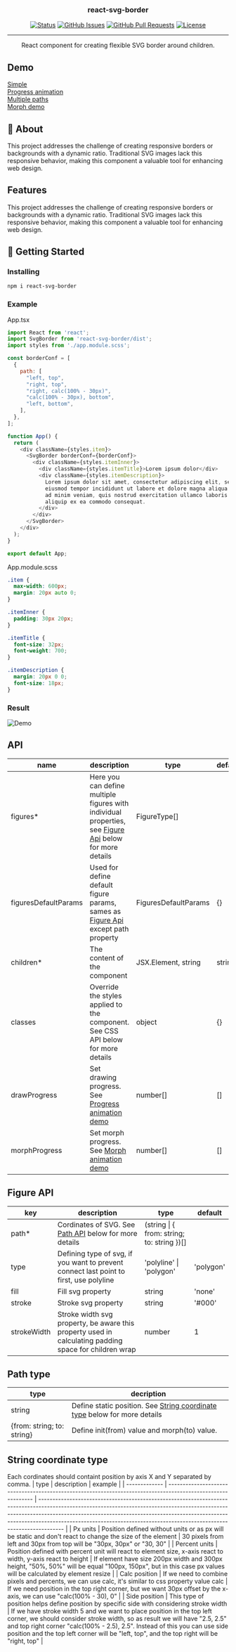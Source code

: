 <h3 align="center">react-svg-border</h3>

<div align="center">

[![Status](https://img.shields.io/badge/status-active-success.svg)]()
[![GitHub Issues](https://img.shields.io/github/issues/lemehovskiy/react-svg-border.svg)](https://github.com/lemehovskiy/react-svg-border/issues)
[![GitHub Pull Requests](https://img.shields.io/github/issues-pr/lemehovskiy/react-svg-border.svg)](https://github.com/lemehovskiy/react-svg-border/pulls)
[![License](https://img.shields.io/badge/license-MIT-blue.svg)](/LICENSE)

</div>

---

<p align="center">
    React component for creating flexible SVG border around children.
    <br> 
</p>

## Demo <a name="demo"></a>

[Simple](https://codesandbox.io/s/react-svg-border-demo-3kgiz?file=/src/App.tsx)<br>
[Progress animation](https://codesandbox.io/s/react-svg-border-progress-animation-demo-m2kp6?file=/src/App.tsx)<br>
[Multiple paths](https://codesandbox.io/s/multiple-paths-demo-3jzqw?file=/src/App.tsx)<br>
[Morph demo](https://codesandbox.io/s/morph-demo-ouu1u?file=/src/App.tsx)

## 🧐 About <a name = "about"></a>

This project addresses the challenge of creating responsive borders or backgrounds with a dynamic ratio. Traditional SVG images lack this responsive behavior, making this component a valuable tool for enhancing web design.

## Features <a name = "features"></a>

This project addresses the challenge of creating responsive borders or backgrounds with a dynamic ratio. Traditional SVG images lack this responsive behavior, making this component a valuable tool for enhancing web design.

## 🏁 Getting Started <a name = "getting_started"></a>

### Installing

```sh
npm i react-svg-border
```

### Example

App.tsx

```js
import React from 'react';
import SvgBorder from 'react-svg-border/dist';
import styles from './app.module.scss';

const borderConf = [
  {
    path: [
      "left, top",
      "right, top",
      "right, calc(100% - 30px)",
      "calc(100% - 30px), bottom",
      "left, bottom",
    ],
  },
];

function App() {
  return (
    <div className={styles.item}>
      <SvgBorder borderConf={borderConf}>
        <div className={styles.itemInner}>
          <div className={styles.itemTitle}>Lorem ipsum dolor</div>
          <div className={styles.itemDescription}>
            Lorem ipsum dolor sit amet, consectetur adipiscing elit, sed do
            eiusmod tempor incididunt ut labore et dolore magna aliqua. Ut enim
            ad minim veniam, quis nostrud exercitation ullamco laboris nisi ut
            aliquip ex ea commodo consequat.
          </div>
        </div>
      </SvgBorder>
    </div>
  );
}

export default App;
```

App.module.scss

```scss
.item {
  max-width: 600px;
  margin: 20px auto 0;
}

.itemInner {
  padding: 30px 20px;
}

.itemTitle {
  font-size: 32px;
  font-weight: 700;
}

.itemDescription {
  margin: 20px 0 0;
  font-size: 18px;
}
```

### Result

![Demo](https://user-images.githubusercontent.com/11173488/142673220-772d95e9-941c-43d6-9995-f2d9deb9ba06.gif)

## API

| name                 | description                                                                                                                                    | type                 | default |
| -------------------- | ---------------------------------------------------------------------------------------------------------------------------------------------- | -------------------- | ------- |
| figures*             | Here you can define multiple figures with individual properties, see [Figure Api](#figure-api) below for more details                          | FigureType[]         |         |
| figuresDefaultParams | Used for define default figure params, sames as [Figure Api](#figure-api) except path property                                                 | FiguresDefaultParams | {}      |
| children*            | The content of the component                                                                                                                   | JSX.Element, string  | string  |
| classes              | Override the styles applied to the component. See CSS API below for more details                                                               | object               | {}      |
| drawProgress         | Set drawing progress. See [Progress animation demo](https://codesandbox.io/s/react-svg-border-progress-animation-demo-m2kp6?file=/src/App.tsx) | number[]             | []      |
| morphProgress        | Set morph progress. See [Morph animation demo](https://codesandbox.io/s/morph-demo-ouu1u?file=/src/App.tsx)                                    | number[]             | []      |

## Figure API

| key         | description                                                                                           | type                                       | default   |
| ----------- | ----------------------------------------------------------------------------------------------------- | ------------------------------------------ | --------- |
| path*       | Cordinates of SVG. See [Path API](#path-api) below for more details                                   | (string \| { from: string; to: string })[] |           |
| type        | Defining type of svg, if you want to prevent connect last point to first, use polyline                | 'polyline' \| 'polygon'                    | 'polygon' |
| fill        | Fill svg property                                                                                     | string                                     | 'none'    |
| stroke      | Stroke svg property                                                                                   | string                                     | '#000'    |
| strokeWidth | Stroke width svg property, be aware this property used in calculating padding space for children wrap | number                                     | 1         |

## Path type

| type                       | decription                                                                                           |
| -------------------------- | ---------------------------------------------------------------------------------------------------- |
| string                     | Define static position. See [String coordinate type](#string-coordinate-type) below for more details |
| {from: string; to: string} | Define init(from) value and morph(to) value.                                                          |

## String coordinate type

Each cordinates should containt position by axis X and Y separated by comma.
| type          | description                                                                                                  | example                                                                                                                                                                                                                                                                                                                           |
| ------------- | ------------------------------------------------------------------------------------------------------------ | --------------------------------------------------------------------------------------------------------------------------------------------------------------------------------------------------------------------------------------------------------------------------------------------------------------------------------- |
| Px units      | Position defined without units or as px will be static and don't react to change the size of the element     | 30 pixels from left and 30px from top will be "30px, 30px" or "30, 30"                                                                                                                                                                                                                                                            |
| Percent units | Position defined with percent unit will react to element size, x-axis react to width, y-axis react to height | If element have size 200px width and 300px height, "50%, 50%" will be equal "100px, 150px", but in this case px values will be calculated by element resize                                                                                                                                                                       |
| Calc position | If we need to combine pixels and percents, we can use calc, it's similar to css property value calc          | If we need position in the top right corner, but we want 30px offset by the x-axis, we can use "calc(100% - 30), 0"                                                                                                                                                                                                               |
| Side position | This type of position helps define position by specific side with considering stroke width                   | If we have stroke width 5 and we want to place position in the top left corner, we should consider stroke width, so as result we will have "2.5, 2.5" and top right corner "calc(100% - 2.5), 2.5". Instead of this you can use side position and the top left corner will be "left, top", and the top right will be "right, top" |
